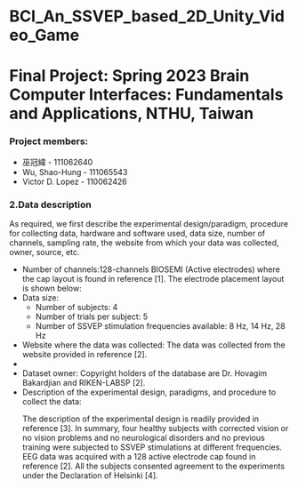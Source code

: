 # BCI_An_SSVEP_based_2D_Unity_Video_Game

<h1>Final Project: Spring 2023 Brain Computer Interfaces: Fundamentals and Applications, NTHU, Taiwan</h2>

<h3>Project members:</h3>
<ul>
  <li>巫冠緯           - 111062640</li>
  <li>Wu, Shao-Hung	  -	111065543</li>
  <li>Victor D. Lopez - 110062426</li>
</ul>

<h3>2.Data description</h3>

<p>As required, we first describe the experimental design/paradigm, procedure for collecting data, hardware and software used, data size, number of channels, sampling rate, the website from which your data was collected, owner, source, etc.</p>

<ul>
  <li>
    Number of channels:128-channels BIOSEMI (Active electrodes) where the cap layout is found in reference [1]. The electrode placement     layout is shown below: 
  </li>
  <li>
    	Data size: 
      <ul>
        <li>Number of subjects: 4</li>
        <li>Number of trials per subject: 5 </li>
        <li>Number of SSVEP stimulation frequencies available: 8 Hz, 14 Hz, 28 Hz</li>
      </ul>
  </li>
  
  <li>Website where the data was collected: The data was collected from the website provided in reference [2]. <li/>
  
  <li>Dataset owner: Copyright holders of the database are Dr. Hovagim Bakardjian and RIKEN-LABSP [2].</li>
  <li>Description of the experimental design, paradigms, and procedure to collect the data:
    <p>
      The description of the experimental design is readily provided in reference [3]. In summary, four healthy subjects with corrected vision or no vision problems and no neurological disorders and no previous training were subjected to SSVEP stimulations at different frequencies. EEG data was acquired with a 128 active electrode cap found in reference [2]. All the subjects consented agreement to the experiments under the Declaration of Helsinki [4]. 
    </p>
  </li>
</ul>



